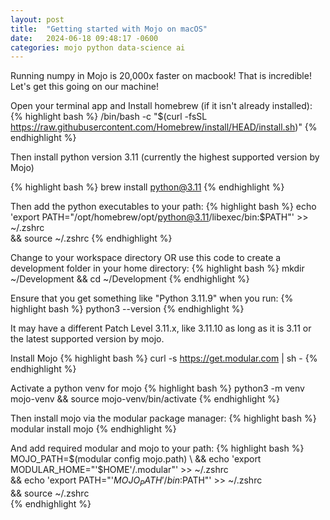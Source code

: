 ```yaml
---
layout: post
title:  "Getting started with Mojo on macOS"
date:   2024-06-18 09:48:17 -0600
categories: mojo python data-science ai
---
```

Running numpy in Mojo is 20,000x faster on macbook!  That is incredible!  Let's get this going on our machine!

Open your terminal app and Install homebrew (if it isn't already installed):
{% highlight bash %}
/bin/bash -c "$(curl -fsSL <https://raw.githubusercontent.com/Homebrew/install/HEAD/install.sh>)"
{% endhighlight %}

Then install python version 3.11 (currently the highest supported version by Mojo)

{% highlight bash %}
brew install python@3.11
{% endhighlight %}

Then add the python executables to your path:
{% highlight bash %}
echo 'export PATH="/opt/homebrew/opt/python@3.11/libexec/bin:$PATH"' >> ~/.zshrc \
  && source ~/.zshrc
{% endhighlight %}

Change to your workspace directory 
 OR use this code to create a development folder in your home directory:
{% highlight bash %}
mkdir ~/Development && cd ~/Development
{% endhighlight %}

Ensure that you get something like "Python 3.11.9" when you run:
{% highlight bash %}
python3 --version
{% endhighlight %}

It may have a different Patch Level 3.11.x, like 3.11.10 as long as it is 3.11 or the latest supported version by mojo.

Install Mojo 
{% highlight bash %}
curl -s https://get.modular.com | sh -
{% endhighlight %}

Activate a python venv for mojo
{% highlight bash %}
python3 -m venv mojo-venv && source mojo-venv/bin/activate
{% endhighlight %}

Then install mojo via the modular package manager:
{% highlight bash %}
modular install mojo
{% endhighlight %}

And add required modular and mojo to your path:
{% highlight bash %}
MOJO_PATH=$(modular config mojo.path) \
  && echo 'export MODULAR_HOME="'$HOME'/.modular"' >> ~/.zshrc \
  && echo 'export PATH="'$MOJO_PATH'/bin:$PATH"' >> ~/.zshrc \
  && source ~/.zshrc  
{% endhighlight %}
